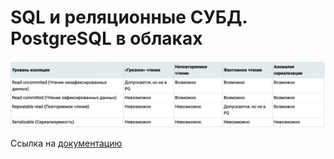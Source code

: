 # SQL и реляционные СУБД. PostgreSQL в облаках


![Уровни изоляции транзакций](../images/level_transaction.png "Уровни изоляции транзакций")

Ссылка на [документацию](https://postgrespro.ru/docs/postgrespro/14/transaction-iso)